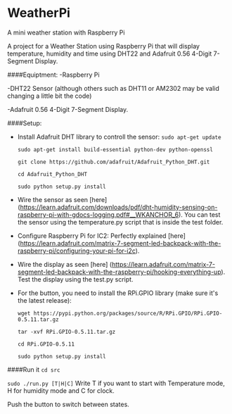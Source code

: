 # WeatherPi
A mini weather station with Raspberry Pi

A project for a Weather Station using Raspberry Pi that will display temperature, humidity and time using DHT22 and Adafruit 0.56 4-Digit 7-Segment Display.

####Equiptment:
-Raspberry Pi

-DHT22 Sensor (although others such as DHT11 or AM2302 may be valid changing a little bit the code)

-Adafruit 0.56 4-Digit 7-Segment Display.

####Setup:

* Install Adafruit DHT library to controll the sensor:
  `sudo apt-get update`

  `sudo apt-get install build-essential python-dev python-openssl`

  `git clone https://github.com/adafruit/Adafruit_Python_DHT.git`

  `cd Adafruit_Python_DHT`

  `sudo python setup.py install`

* Wire the sensor as seen [here] (https://learn.adafruit.com/downloads/pdf/dht-humidity-sensing-on-raspberry-pi-with-gdocs-logging.pdf#__WKANCHOR_6). 
You can test the sensor using the temperature.py script that is inside the test folder.

* Configure Raspberry Pi for IC2: Perfectly explained [here] (https://learn.adafruit.com/matrix-7-segment-led-backpack-with-the-raspberry-pi/configuring-your-pi-for-i2c).

* Wire the display as seen [here] (https://learn.adafruit.com/matrix-7-segment-led-backpack-with-the-raspberry-pi/hooking-everything-up). Test the display using the test.py script.

* For the button, you need to install the RPi.GPIO library (make sure it's the latest release):

  `wget https://pypi.python.org/packages/source/R/RPi.GPIO/RPi.GPIO-0.5.11.tar.gz` 

  `tar -xvf RPi.GPIO-0.5.11.tar.gz`

  `cd RPi.GPIO-0.5.11`

  `sudo python setup.py install`

####Run it
  `cd src`
  
  `sudo ./run.py [T|H|C]` Write T if you want to start with Temperature mode, H for humidity mode and C for clock.

Push the button to switch between states.

